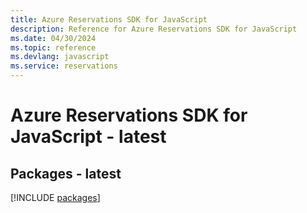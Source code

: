 ```yaml
---
title: Azure Reservations SDK for JavaScript
description: Reference for Azure Reservations SDK for JavaScript
ms.date: 04/30/2024
ms.topic: reference
ms.devlang: javascript
ms.service: reservations
---
```

# Azure Reservations SDK for JavaScript - latest
## Packages - latest
[!INCLUDE [packages](reservations-index.md)]